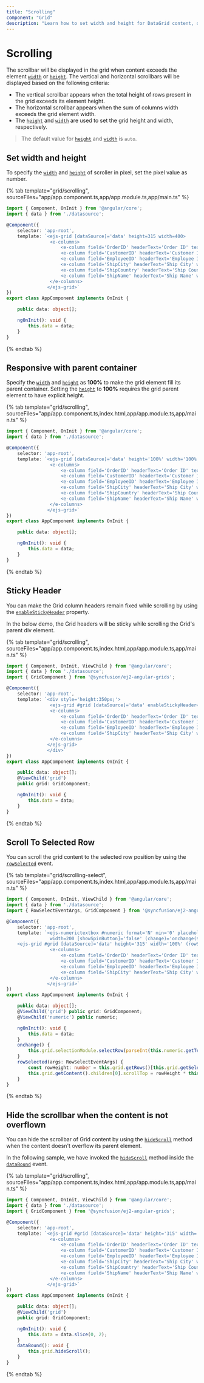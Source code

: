 ```yaml
---
title: "Scrolling"
component: "Grid"
description: "Learn how to set width and height for DataGrid content, display a scrollbar, freeze rows and columns, and make the DataGrid responsive with a parent container."
---
```


# Scrolling

 The scrollbar will be displayed in the grid when content exceeds the element [`width`](../api/grid/#width) or
 [`height`](../api/grid/#height).
 The vertical and horizontal scrollbars will be displayed based on the following criteria:

* The vertical scrollbar appears when the total height of rows present in the grid exceeds its element height.
* The horizontal scrollbar appears when the sum of columns width exceeds the grid element width.
* The [`height`](../api/grid/#height) and [`width`](../api/grid/#width)
are used to set the grid height and width, respectively.

> The default value for [`height`](../api/grid/#height) and [`width`](../api/grid/#width) is `auto`.

## Set width and height

To specify the [`width`](../api/grid/#width) and [`height`](../api/grid/#height)
of scroller in pixel, set the pixel value as number.

{% tab template="grid/scrolling", sourceFiles="app/app.component.ts,app/app.module.ts,app/main.ts" %}

```typescript
import { Component, OnInit } from '@angular/core';
import { data } from './datasource';

@Component({
    selector: 'app-root',
    template: `<ejs-grid [dataSource]='data' height=315 width=400>
                <e-columns>
                    <e-column field='OrderID' headerText='Order ID' textAlign='Right' width=120></e-column>
                    <e-column field='CustomerID' headerText='Customer ID' width=150></e-column>
                    <e-column field='EmployeeID' headerText='Employee ID' textAlign='Right' width=120></e-column>
                    <e-column field='ShipCity' headerText='Ship City' width=150></e-column>
                    <e-column field='ShipCountry' headerText='Ship Country' width=150></e-column>
                    <e-column field='ShipName' headerText='Ship Name' width=150></e-column>
                </e-columns>
               </ejs-grid>`
})
export class AppComponent implements OnInit {

    public data: object[];

    ngOnInit(): void {
        this.data = data;
    }
}

```

{% endtab %}

## Responsive with parent container

Specify the [`width`](../api/grid/#width) and [`height`](../api/grid/#height)
as **100%** to make the grid element fill its parent container.
Setting the [`height`](../api/grid/#height) to **100%** requires the grid parent element to have explicit height.

{% tab template="grid/scrolling", sourceFiles="app/app.component.ts,index.html,app/app.module.ts,app/main.ts" %}

```typescript
import { Component, OnInit } from '@angular/core';
import { data } from './datasource';

@Component({
    selector: 'app-root',
    template: `<ejs-grid [dataSource]='data' height='100%' width='100%'>
                <e-columns>
                    <e-column field='OrderID' headerText='Order ID' textAlign='Right' width=120></e-column>
                    <e-column field='CustomerID' headerText='Customer ID' width=150></e-column>
                    <e-column field='EmployeeID' headerText='Employee ID' textAlign='Right' width=120></e-column>
                    <e-column field='ShipCity' headerText='Ship City' width=150></e-column>
                    <e-column field='ShipCountry' headerText='Ship Country' width=150></e-column>
                    <e-column field='ShipName' headerText='Ship Name' width=150></e-column>
                </e-columns>
               </ejs-grid>`
})
export class AppComponent implements OnInit {

    public data: object[];

    ngOnInit(): void {
        this.data = data;
    }
}

```

{% endtab %}

## Sticky Header

You can make the Grid column headers remain fixed while scrolling by using the [`enableStickyHeader`](../api/grid/#enablestickyheader) property.

In the below demo, the Grid headers will be sticky while scrolling the Grid's parent div element.

{% tab template="grid/scrolling", sourceFiles="app/app.component.ts,index.html,app/app.module.ts,app/main.ts" %}

```typescript
import { Component, OnInit, ViewChild } from '@angular/core';
import { data } from './datasource';
import { GridComponent } from '@syncfusion/ej2-angular-grids';

@Component({
    selector: 'app-root',
    template: `<div style='height:350px;'>
                <ejs-grid #grid [dataSource]='data' enableStickyHeader='true'>
                <e-columns>
                    <e-column field='OrderID' headerText='Order ID' textAlign='Right' width=120></e-column>
                    <e-column field='CustomerID' headerText='Customer ID' width=150></e-column>
                    <e-column field='EmployeeID' headerText='Employee ID' textAlign='Right' width=120></e-column>
                    <e-column field='ShipCity' headerText='Ship City' width=150></e-column>
                </e-columns>
               </ejs-grid>
               </div>`
})
export class AppComponent implements OnInit {

    public data: object[];
    @ViewChild('grid')
    public grid: GridComponent;

    ngOnInit(): void {
        this.data = data;
    }
}

```

{% endtab %}

## Scroll To Selected Row

You can scroll the grid content to the selected row position by using the
[`rowSelected`](../api/grid/#rowselected) event.

{% tab template="grid/scrolling-select", sourceFiles="app/app.component.ts,index.html,app/app.module.ts,app/main.ts" %}

```typescript
import { Component, OnInit, ViewChild } from '@angular/core';
import { data } from './datasource';
import { RowSelectEventArgs, GridComponent } from '@syncfusion/ej2-angular-grids';

@Component({
    selector: 'app-root',
    template: `<ejs-numerictextbox #numeric format='N' min='0' placeholder='Enter index to select a row'
                width=200 [showSpinButton]='false' (change)='onchange($event)'></ejs-numerictextbox>
    <ejs-grid #grid [dataSource]='data' height='315' width='100%' (rowSelected)='rowSelected($event)'>
                <e-columns>
                    <e-column field='OrderID' headerText='Order ID' textAlign='Right' width=120></e-column>
                    <e-column field='CustomerID' headerText='Customer ID' width=150></e-column>
                    <e-column field='EmployeeID' headerText='Employee ID' textAlign='Right' width=120></e-column>
                    <e-column field='ShipCity' headerText='Ship City' width=150></e-column>
                </e-columns>
               </ejs-grid>`
})
export class AppComponent implements OnInit {

    public data: object[];
    @ViewChild('grid') public grid: GridComponent;
    @ViewChild('numeric') public numeric;

    ngOnInit(): void {
        this.data = data;
    }
    onchange() {
        this.grid.selectionModule.selectRow(parseInt(this.numeric.getText(), 10));
    }
    rowSelected(args: RowSelectEventArgs) {
        const rowHeight: number = this.grid.getRows()[this.grid.getSelectedRowIndexes()[0]].scrollHeight;
        this.grid.getContent().children[0].scrollTop = rowHeight * this.grid.getSelectedRowIndexes()[0];
    }
}

```

{% endtab %}

## Hide the scrollbar when the content is not overflown

You can hide the scrollbar of Grid content by using the [`hideScroll`](../api/grid/#hidescroll) method when the content doesn't overflow its parent element.

In the following sample, we have invoked the [`hideScroll`](../api/grid/#hidescroll) method inside the [`dataBound`](../api/grid/#databound) event.

{% tab template="grid/scrolling", sourceFiles="app/app.component.ts,index.html,app/app.module.ts,app/main.ts" %}

```typescript
import { Component, OnInit, ViewChild } from '@angular/core';
import { data } from './datasource';
import { GridComponent } from '@syncfusion/ej2-angular-grids';

@Component({
    selector: 'app-root',
    template: `<ejs-grid #grid [dataSource]='data' height='315' width='100%' (dataBound)='dataBound($event)'>
                <e-columns>
                    <e-column field='OrderID' headerText='Order ID' textAlign='Right' width=120></e-column>
                    <e-column field='CustomerID' headerText='Customer ID' width=150></e-column>
                    <e-column field='EmployeeID' headerText='Employee ID' textAlign='Right' width=120></e-column>
                    <e-column field='ShipCity' headerText='Ship City' width=150></e-column>
                    <e-column field='ShipCountry' headerText='Ship Country' width=150></e-column>
                    <e-column field='ShipName' headerText='Ship Name' width=150></e-column>
                </e-columns>
               </ejs-grid>`
})
export class AppComponent implements OnInit {

    public data: object[];
    @ViewChild('grid')
    public grid: GridComponent;

    ngOnInit(): void {
        this.data = data.slice(0, 2);
    }
    dataBound(): void {
        this.grid.hideScroll();
    }
}

```

{% endtab %}